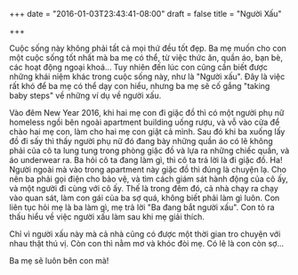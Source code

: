 +++
date = "2016-01-03T23:43:41-08:00"
draft = false 
title = "Người Xấu"

+++

Cuộc sống này không phải tất cả mọi thứ đều tốt đẹp. Ba mẹ muốn cho con một cuộc
sống tốt nhất mà ba mẹ có thể, từ việc thức ăn, quần áo, bạn bè, các hoạt động
ngoại khoá... Tuy nhiên đến lúc con cũng cần biết được những khái niệm khác
trong cuộc sống này, như là "Người xấu". Đây là việc rất khó để ba mẹ có thể dạy
con hiểu, nhưng ba mẹ sẽ cố gắng "taking baby steps" về những ví dụ về người
xấu.

Vào đêm New Year 2016, khi hai mẹ con đi giặc đồ thì có một người phụ nữ
homeless ngồi bên ngoài apartment building uống rượu, và vỗ vào cửa để chào hai
mẹ con, làm cho hai mẹ con giật cả mình. Sau đó khi ba xuống lấy đồ đi sấy thì
thấy người phụ nữ đó đang bày những quần áo có lẽ không phải của cô ta lung tung
trong phòng giặc đồ và lựa ra những chiếc quần, và áo underwear ra. Ba hỏi cô ta
đang làm gì, thì cô ta trả lời là đi giặc đồ. Ha! Người ngoài mà vào trong
apartment này giặc đồ thì đúng là chuyện lạ. Cho nên ba phải gọi điện cho bảo
vệ, và tìm cách giám sát hành động của cô ấy, và một người đi cùng với cô ấy.
Thế là trong đêm đó, cả nhà chạy ra chạy vào quan sát, làm con gái của ba sợ
quá, không biết phải làm gì luôn. Con liên tục hỏi mẹ là ba làm gì, mẹ trả lời
"Ba đang bắt người xấu". Con tỏ ra thấu hiểu về việc người xấu làm sau khi mẹ
giải thích.

Chỉ vì người xấu này mà cả nhà cũng có được một thời gian tro chuyện với nhau
thật thú vị. Còn con thì nằm mơ và khóc đòi mẹ. Có lẽ là con còn sợ...

Ba mẹ sẽ luôn bên con mà!
